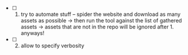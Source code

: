 - [ ] 1. try to automate stuff – spider the website and download as many assets as possible -> then run the tool against the list of gathered assets -> assets that are not in the repo will be ignored after 1. anyways!

- [ ] 2. allow to specify verbosity
